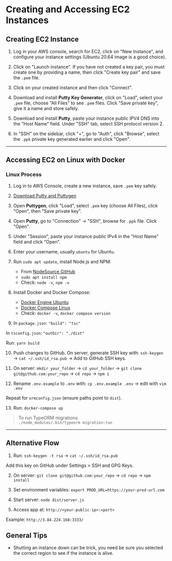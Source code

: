 
# Creating and Accessing EC2 Instances

## Creating EC2 Instance

1. Log in your AWS console, search for EC2, click on "New Instance", and configure your instance settings (Ubuntu 20.64 image is a good choice).

2. Click on "Launch instance". If you have not created a key pair, you must create one by providing a name, then click "Create key pair" and save the `.pem` file.

3. Click on your created instance and then click "Connect".

4. Download and install **Putty Key Generator**, click on "Load", select your `.pem` file, choose "All Files" to see `.pem` files. Click "Save private key", give it a name and store safely.

5. Download and install **Putty**, paste your instance public IPV4 DNS into the "Host Name" field. Under "SSH" tab, select SSH protocol version 2.

6. In "SSH" on the sidebar, click "+", go to "Auth", click "Browse", select the `.ppk` private key generated earlier and click "Open".

---

## Accessing EC2 on Linux with Docker

### Linux Process

1. Log in to AWS Console, create a new instance, save `.pem` key safely.

2. [Download Putty and Puttygen](https://www.chiark.greenend.org.uk/~sgtatham/putty/latest.html)

3. Open **Puttygen**, click "Load", select `.pem` key (choose All Files), click "Open", then "Save private key".

4. Open **Putty**, go to "Connection" → "SSH", browse for `.ppk` file. Click "Open".

5. Under "Session", paste your instance public IPv4 in the "Host Name" field and click "Open".

6. Enter your username, usually `ubuntu` for Ubuntu.

7. Run `sudo apt update`, install Node.js and NPM:
   - From [NodeSource GitHub](https://github.com/nodesource/distributions)
   - `sudo apt install npm`
   - Check: `node -v`, `npm -v`

8. Install Docker and Docker Compose:
   - [Docker Engine Ubuntu](https://docs.docker.com/engine/install/ubuntu/)
   - [Docker Compose Linux](https://docs.docker.com/compose/install/linux/)
   - Check: `docker -v`, `docker compose version`

9. In `package.json`:
``"build": "tsc"``

In `tsconfig.json`:
``"outDir": "./dist"``

Run: ``yarn build``

10. Push changes to GitHub. On server, generate SSH key with:
``ssh-keygen`` → ``cat ~/.ssh/id_rsa.pub`` → Add to GitHub SSH keys.

11. On server:
``mkdir your_folder`` → ``cd your_folder`` → ``git clone git@github.com:your_repo`` → ``cd repo`` → ``npm i``

12. Rename `.env.example` to `.env` with:
``cp .env.example .env`` → edit with ``vim .env``

Repeat for `ormconfig.json` (ensure paths point to `dist`).

13. Run:
``docker-compose up``

> To run TypeORM migrations:  
``./node_modules/.bin/typeorm migration:run``

---

## Alternative Flow

1. Run:
``ssh-keygen -t rsa`` → ``cat ~/.ssh/id_rsa.pub``

Add this key on GitHub under Settings > SSH and GPG Keys.

2. On server:
``git clone git@github.com:your_repo`` → ``cd repo`` → ``npm install``

3. Set environment variables:
``export PROD_URL=https://your-prod-url.com``

4. Start server:
``node dist/server.js``

5. Access app at:
``http://<your-public-ip>:<port>``

Example:
``http://3.84.224.168:3333/``

## General Tips

- Shutting an instance down can be trick, you need be sure you selected the correct region to see if the instance is alive.

